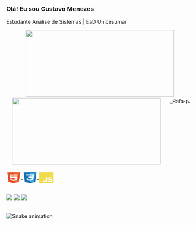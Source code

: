 ### Olá! Eu sou Gustavo Menezes
Estudante Análise de Sistemas | EaD Unicesumar

<div align="center">
  <a href="https://github.com/gustavoacmenezes89">
   <img width="400em" height="180em" src="https://github-readme-stats.vercel.app/api?username=gustavoacmenezes89&show_icons=true&theme=merko&include_all_commits=true&count_private=true"/>
   <img width="400em"height="180em" src="https://github-readme-stats.vercel.app/api/top-langs/?username=gustavoacmenezes89&layout=compact&langs_count=7&theme=merko"/>
   <img align="right" alt="Rafa-pic" height="150" style="border-radius:50px;" src="http://www.rw-designer.com/icon-image/18638-256x256x32.png"> 
</div>
<div style="display: inline_block"><br>
  <img align="center" alt="gmz-HTML" height="30" width="40" src="https://raw.githubusercontent.com/devicons/devicon/master/icons/html5/html5-original.svg">
  <img align="center" alt="gmz-CSS" height="30" width="40" src="https://raw.githubusercontent.com/devicons/devicon/master/icons/css3/css3-original.svg">
  <img align="center" alt="gmz-Js" height="30" width="40" src="https://raw.githubusercontent.com/devicons/devicon/master/icons/javascript/javascript-plain.svg">
</div>
  
  ##
  
<div> 
  <a href="https://www.linkedin.com/in/gustavo-menezes-b117851b9/" target="_blank"><img src="https://img.shields.io/badge/-LinkedIn-%230077B5?style=for-the-badge&logo=linkedin&logoColor=white" target="_blank"></a> 
  <a href="https://instagram.com/gustavomnzs89" target="_blank"><img src="https://img.shields.io/badge/-Instagram-%23E4405F?style=for-the-badge&logo=instagram&logoColor=white" target="_blank"></a>
  <a href = "mailto:contatogustavoacmenezes89@gmail.com"><img src="https://img.shields.io/badge/-Gmail-%23333?style=for-the-badge&logo=gmail&logoColor=white" target="_blank"></a>
  <br></br>
  
  ![Snake animation](https://i.pinimg.com/originals/b4/e3/71/b4e371619042d1e80918d09904e90f7d.gif)
 
</div>


